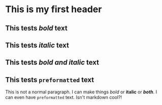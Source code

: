 # This is my first header

## This tests *bold* text

## This tests *italic* text

## This tests ***bold and italic*** text

## This tests `preformatted` text

This is not a normal paragraph. I can make things *bold* or **italic** or ***both***. I can even have `preformatted` text. Isn't markdown cool?!
